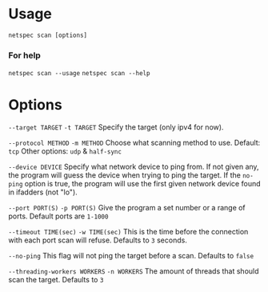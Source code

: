 # Usage
`netspec scan [options]`
### For help
`netspec scan --usage`
`netspec scan --help`

# Options
`--target TARGET` `-t TARGET` Specify the target (only ipv4 for now).

`--protocol METHOD` `-m METHOD` Choose what scanning method to use.
Default: `tcp`
Other options: `udp` & `half-sync`

`--device DEVICE` Specify what network device to ping from.
If not given any, the program will guess the device when trying to ping the target.
If the `no-ping` option is true, the program will use the first given network device found in ifadders (not "lo").

`--port PORT(S)` `-p PORT(S)` Give the program a set number or a range of ports. Default ports are `1-1000`

`--timeout TIME(sec)` `-w TIME(sec)` This is the time before the connection with each port scan will refuse. Defaults to `3` seconds.

`--no-ping` This flag will not ping the target before a scan. Defaults to `false`

`--threading-workers WORKERS` `-n WORKERS` The amount of threads that should scan the target. Defaults to `3`
